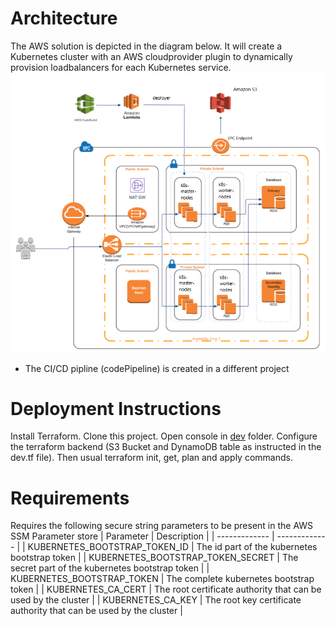# Architecture
The AWS solution is depicted in the diagram below. It will create a Kubernetes cluster with an AWS cloudprovider plugin to dynamically provision loadbalancers for each Kubernetes service.
![Image description](architecture-diagram.png)
* The CI/CD pipline (codePipeline) is created in a different project

# Deployment Instructions

Install Terraform. Clone this project. Open console in [dev](terraform/envs/dev) folder. Configure the terraform backend (S3 Bucket and DynamoDB table as instructed in the dev.tf file). Then usual terraform init, get, plan and apply commands.

# Requirements
Requires the following secure string parameters to be present in the AWS SSM Parameter store
| Parameter | Description |
| ------------- | ------------- |
| KUBERNETES_BOOTSTRAP_TOKEN_ID  | The id part of the kubernetes bootstrap token   |
| KUBERNETES_BOOTSTRAP_TOKEN_SECRET  | The secret part of the kubernetes bootstrap token  |
| KUBERNETES_BOOTSTRAP_TOKEN  | The complete kubernetes bootstrap token  |
| KUBERNETES_CA_CERT  | The root certificate authority that can be used by the cluster  |
| KUBERNETES_CA_KEY  | The root key certificate authority that can be used by the cluster  |